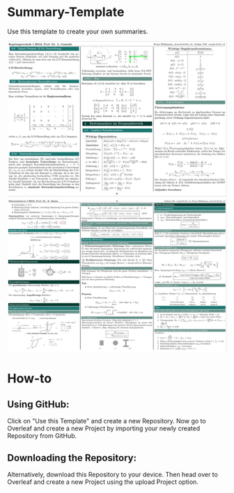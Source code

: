 # Summary-Template
Use this template to create your own summaries.

![Example 1](screenshots/example1.jpg?raw=true "Example 1")
![Example 2](screenshots/example2.jpg?raw=true "Example 2")

# How-to
## Using GitHub:
Click on "Use this Template" and create a new Repository. Now go to Overleaf and create a new Project by importing your newly created Repository from GitHub.

## Downloading the Repository:
Alternatively, download this Repository to your device. Then head over to Overleaf and create a new Project using the upload Project option.
